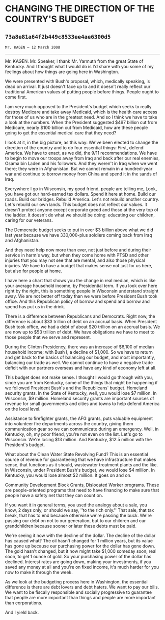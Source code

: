 # CHANGING THE DIRECTION OF THE COUNTRY'S BUDGET
## `73a8e81a64f2b449c8533ee4ae6300d5`
`Mr. KAGEN — 12 March 2008`

---


Mr. KAGEN. Mr. Speaker, I thank Mr. Yarmuth from the great State of 
Kentucky. And I thought what I would do is I'd share with you some of 
my feelings about how things are going here in Washington.

We were presented with Bush's proposal, which, medically speaking, is 
dead on arrival. It just doesn't face up to and it doesn't really 
reflect our traditional American values of putting people before 
things. People ought to come first.

I am very much opposed to the President's budget which seeks to 
really destroy Medicare and take away Medicaid, which is the health 
care access for those of us who are in the greatest need. And so I 
think we have to take a look at the numbers. When the President 
suggested $497 billion cut from Medicare, nearly $100 billion cut from 
Medicaid, how are these people going to get the essential medical care 
that they need?

I look at it, in the big picture, as this way: We've been elected to 
change the direction of the country and to do four essential things: 
First, defend America. We have to enact, as we did, the 9/11 
recommendations. We have to begin to move our troops away from Iraq and 
back after our real enemies, Osama bin Laden and his followers. And 
they weren't in Iraq when we went there; they were in Afghanistan. But 
we cannot remain in a hundred-year war and continue to borrow money 
from China and spend it in the sands of Iraq.

Everywhere I go in Wisconsin, my good friend, people are telling me, 
Look, you have got our hard-earned tax dollars. Spend it here at home. 
Build our roads. Build our bridges. Rebuild America. Let's not rebuild 
another country. Let's rebuild our own lands. This budget does not 
reflect our values. It doesn't protect anyone except corporate greed 
and those at the very top of the ladder. It doesn't do what we should 
be doing: educating our children, caring for our veterans.

The Democratic budget seeks to put in over $3 billion above what we 
did last year because we have 330,000-plus soldiers coming back from 
Iraq and Afghanistan.



And they need help now more than ever, not just before and during 
their service in harm's way, but when they come home with PTSD and 
other injuries that you may not see that are mental, and also those 
physical injuries. We have to have a budget that makes sense not just 
for us here, but also for people at home.

I have here a chart that shows you the change in real median, which 
is like your average household income, by Presidential term. If you 
look over here right by the right, this is something people in 
Wisconsin understand straight away. We are not better off today than we 
were before President Bush took office. And this Republican policy of 
borrow and spend and borrow and spend has put us in the drink.

There is a difference between Republicans and Democrats. Right now, 
the difference is about $33 trillion of debt on an accrual basis. When 
President Bush took office, we had a debt of about $20 trillion on an 
accrual basis. We are now up to $53 trillion of debt. We have 
obligations we have to meet to those people that we serve and 
represent.

During the Clinton Presidency, there was an increase of $6,100 of 
median household income; with Bush I, a decline of $1,000. So we have 
to return and get back to the basics of balancing our budget, and most 
importantly, balancing our trade as well. We cannot continue to have a 
negative trade deficit with our partners overseas and have any kind of 
economy left at all.

This budget does not make sense. I thought I would go through with 
you, since you are from Kentucky, some of the things that might be 
happening if we followed President Bush's and the Republicans' budget. 
Homeland security grants. In the State of Kentucky, well, you would 
lose $7 million. In Wisconsin, $9 million. Homeland security grants are 
important sources of revenue for small governments and cities and towns 
to help defend America on the local level.

Assistance to firefighter grants, the AFG grants, puts valuable 
equipment into volunteer fire departments across the country, giving 
them communication gear so we can communicate during an emergency. 
Well, in Kentucky, oh, my poor friend, you're not even on the list. 
Let's go to Wisconsin. We're losing $13 million. And Kentucky, $12.5 
million with the President's budget.

What about the Clean Water State Revolving Fund? This is an essential 
source of revenue for guaranteeing that we have infrastructure that 
makes sense, that functions as it should, wastewater treatment plants 
and the like. In Wisconsin, under President Bush's budget, we would 
lose $4 million. In Kentucky, you would lose almost $2 million. It goes 
on and on.

Community Development Block Grants, Dislocated Worker programs. These 
are people-oriented programs that need to have financing to make sure 
that people have a safety net that they can count on.

If you want it in general terms, you used the analogy about a sale, 
you know, 2 days only, or should we say, ''to the rich only.'' That 
sale, that tax break, that has to end because otherwise we're passing 
the buck. We're passing our debt on not to our generation, but to our 
children and our grandchildren because sooner or later these debts must 
be paid.

We're seeing it now with the decline of the dollar. The decline of 
the dollar has caused what? The oil hasn't changed for 1 million years, 
but its value has gone up because our purchasing power for the dollar 
has gone down. The gold hasn't changed, but it now might take $1,000 
someday soon, real soon, to get 1 ounce of gold. So your purchasing 
power of the dollar has declined. Interest rates are going down, making 
your investments, if you saved any money at all and you're on fixed 
income, it's much harder for you now to make it through the week.

As we look at the budgeting process here in Washington, the essential 
difference is there are debt lovers and debt haters. We want to pay our 
bills. We want to be fiscally responsible and socially progressive to 
guarantee that people are more important than things and people are 
more important than corporations.

And I yield back.